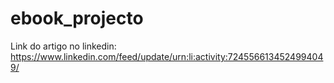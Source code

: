 # ebook_projecto
Link do artigo no linkedin: https://www.linkedin.com/feed/update/urn:li:activity:7245566134524994049/
